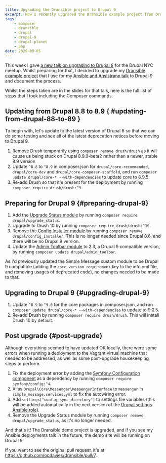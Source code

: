 ```yaml
---
title: Upgrading the Dransible project to Drupal 9
excerpt: How I recently upgraded the Dransible example project from Drupal 8.8 to 9.0.
tags:
    - composer
    - dransible
    - drupal
    - drupal-9
    - drupal-planet
    - php
date: 2020-09-05
---
```


This week I gave [a new talk on upgrading to Drupal 9](/talks/upgrading-your-site-drupal-9) for the Drupal NYC meetup. Whilst preparing for that, I decided to upgrade my [Dransible example project](https://github.com/opdavies/dransible) that I use for my [Ansible and Ansistrano talk](/talks/deploying-php-ansible-ansistrano) to Drupal 9 and document the process.

Whilst the steps taken are in the slides for that talk, here is the full list of steps that I took including the Composer commands.

## Updating from Drupal 8.8 to 8.9 { #updating-from-drupal-88-to-89 }

To begin with, let's update to the latest version of Drupal 8 so that we can do some testing and see all of the latest deprecation notices before moving to Drupal 9.

1. Remove Drush temporarily using `composer remove drush/drush` as it will cause us being stuck on Drupal 8.9.0-beta2 rather than a newer, stable 8.9 version.
1. Update `^8.8` to `^8.9` in composer.json for `drupal/core-recommended`, `drupal/core-dev` and `drupal/core-composer-scaffold`, and run `composer update drupal/core-* --with-dependencies` to update core to 8.9.5.
1. Re-add Drush so that it's present for the deployment by running `composer require drush/drush:^9`.

## Preparing for Drupal 9 {#preparing-drupal-9}

1. Add the [Upgrade Status module](https://www.drupal.org/project/upgrade_status) by running `composer require drupal/upgrade_status`.
1. Upgrade to Drush 10 by running `composer require drush/drush:^10`.
1. Remove the [Config Installer module](https://www.drupal.org/project/config_installer) by running `composer remove drupal/config_installer`. This is no longer needed since Drupal 8.6, and there will be no Drupal 9 version.
1. Update the [Admin Toolbar module](https://www.drupal.org/project/admin_toolbar) to 2.3, a  Drupal 9 compatible version, by running `composer update drupal/admin_toolbar`.

As I'd previously updated the Simple Message custom module to be Drupal 9 compatible (adding the `core_version_requirement` key to the info.yml file, and removing usages of deprecated code), no changes needed to be made to that.

## Upgrading to Drupal 9 {#upgrading-drupal-9}

1. Update `^8.9` to `^9.0` for the core packages in composer.json, and run `composer update drupal/core-* --with-dependencies` to update to 9.0.5.
1. Re-add Drush by running `composer require drush/drush`. This will install Drush 10 by default.

## Post upgrade {#post-upgrade}

Although everything seemed to have updated OK locally, there were some errors when running a deployment to the Vagrant virtual machine that needed to be addressed, as well as some post-upgrade housekeeping steps to perform.

1. Fix the deployment error by adding the [Symfony Configuration component](https://symfony.com/components/Config) as a dependency by running `composer require symfony/config:^4`.
1. Alias `Drupal\Core\Messenger\MessengerInterface` to `messenger` in `simple_message.services.yml` to fix the autowiring error.
1. Add `settings["config_sync_directory"]` to settings file variables (this will be added automatically in the next version of the [Drupal settings Ansible role](https://github.com/opdavies/ansible-role-drupal-settings)).
1. Remove the Upgrade Status module by running `composer remove drupal/upgrade_status`, as it's no longer needed.

And that's it! The Dransible demo project is upgraded, and if you see my Ansible deployments talk in the future, the demo site will be running on Drupal 9.

If you want to see the original pull request, it's at <https://github.com/opdavies/dransible/pull/7>.

